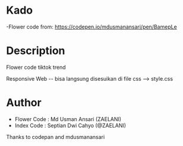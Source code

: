 # Kado
-Flower code from: https://codepen.io/mdusmanansari/pen/BamepLe


# Description
Flower code tiktok trend 

Responsive Web -- bisa langsung disesuikan di file css --> style.css

# Author
- Flower Code : Md Usman Ansari (ZAELANI)
- Index Code : Septian Dwi Cahyo (@ZAELANI)

Thanks to codepan and mdusmanansari

